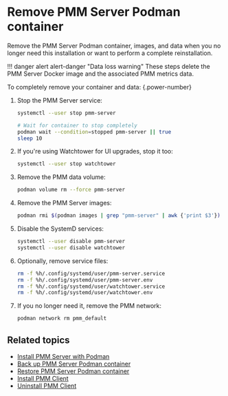 # Remove PMM Server Podman container
Remove the PMM Server Podman container, images, and data when you no longer need this installation or want to perform a complete reinstallation.

!!! danger alert alert-danger "Data loss warning"
    These steps delete the PMM Server Docker image and the associated PMM metrics data.

To completely remove your container and data:
{.power-number}

1. Stop the PMM Server service:

    ```sh
    systemctl --user stop pmm-server

    # Wait for container to stop completely
    podman wait --condition=stopped pmm-server || true
    sleep 10
    ```

2. If you're using Watchtower for UI upgrades, stop it too:

    ```sh
    systemctl --user stop watchtower
    ```

3. Remove the PMM data volume:

    ```sh
    podman volume rm --force pmm-server
    ```

4. Remove the PMM Server images:

    ```sh
    podman rmi $(podman images | grep "pmm-server" | awk {'print $3'})
    ```

5. Disable the SystemD services:
    ```sh
    systemctl --user disable pmm-server
    systemctl --user disable watchtower
    ```

6. Optionally, remove service files:
    ```sh
    rm -f %h/.config/systemd/user/pmm-server.service
    rm -f %h/.config/systemd/user/pmm-server.env
    rm -f %h/.config/systemd/user/watchtower.service
    rm -f %h/.config/systemd/user/watchtower.env
    ```

7. If you no longer need it, remove the PMM network:
    ```sh
    podman network rm pmm_default
    ```

## Related topics

- [Install PMM Server with Podman](index.md)
- [Back up PMM Server Podman container](backup_container_podman.md) 
- [Restore PMM Server Podman container](restore_container_podman.md) 
- [Install PMM Client](../../../install-pmm-client/index.md) 
- [Uninstall PMM Client](../../../../uninstall-pmm/index.md)


[tags]: https://hub.docker.com/r/percona/pmm-server/tags
[Podman]: https://podman.io/getting-started/installation
[Docker]: ../docker/index.md
[Docker image]: https://hub.docker.com/r/percona/pmm-server
[Docker environment variables]: ../docker/env_var.md